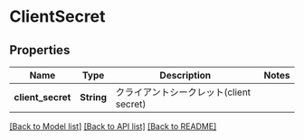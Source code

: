 # ClientSecret

## Properties

Name | Type | Description | Notes
------------ | ------------- | ------------- | -------------
**client_secret** | **String** | クライアントシークレット(client secret) | 

[[Back to Model list]](../README.md#documentation-for-models) [[Back to API list]](../README.md#documentation-for-api-endpoints) [[Back to README]](../README.md)


